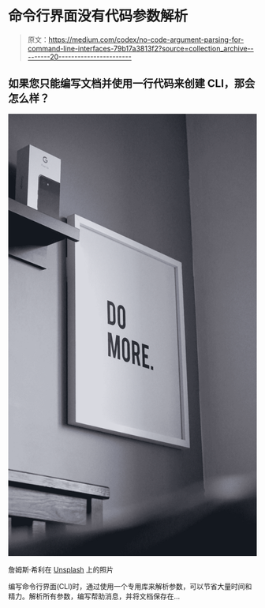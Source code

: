 # 命令行界面没有代码参数解析

> 原文：<https://medium.com/codex/no-code-argument-parsing-for-command-line-interfaces-79b17a3813f2?source=collection_archive---------20----------------------->

## 如果您只能编写文档并使用一行代码来创建 CLI，那会怎么样？

![](img/a0f18b2af865d28e76edeb22eaf83fa6.png)

詹姆斯·希利在 [Unsplash](https://unsplash.com?utm_source=medium&utm_medium=referral) 上的照片

编写命令行界面(CLI)时，通过使用一个专用库来解析参数，可以节省大量时间和精力。解析所有参数，编写帮助消息，并将文档保存在…